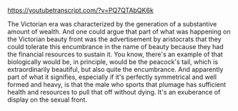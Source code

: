 https://youtubetranscript.com/?v=PQ7QTAbQK6k

 The Victorian era was characterized by the generation of a substantive amount of wealth. And one could argue that part of what was happening on the Victorian beauty front was the advertisement by aristocrats that they could tolerate this encumbrance in the name of beauty because they had the financial resources to sustain it. You know, there's an example of that biologically would be, in principle, would be the peacock's tail, which is extraordinarily beautiful, but also quite the encumbrance. And apparently part of what it signifies, especially if it's perfectly symmetrical and well formed and heavy, is that the male who sports that plumage has sufficient health and resources to pull that off without dying. It's an exuberance of display on the sexual front.